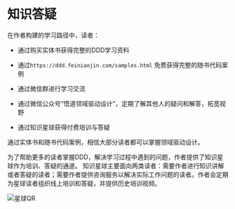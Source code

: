 # 知识答疑

在作者构建的学习路径中，读者：

- 通过购买实体书获得完整的DDD学习资料

- 通过`https://ddd.feiniaojin.com/samples.html` 免费获得完整的随书代码案例

- 通过微信群进行学习交流

- 通过微信公众号“悟道领域驱动设计”，定期了解其他人的疑问和解答，拓宽视野

- 通过知识星球获得付费培训与答疑

通过实体书和随书代码案例，相信大部分读者都可以掌握领域驱动设计。

为了帮助更多的读者掌握DDD，解决学习过程中遇到的问题，作者提供了知识星球作为培训、答疑的通道。 知识星球主要面向两类读者：需要作者进行知识讲解或者答疑的读者；需要作者提供咨询服务以解决实际工作问题的读者。作者会定期为星球读者组织线上培训和答疑，并提供历史培训视频。

![星球QR](https://s1.ax1x.com/2023/04/15/p9p2mKP.jpg)






